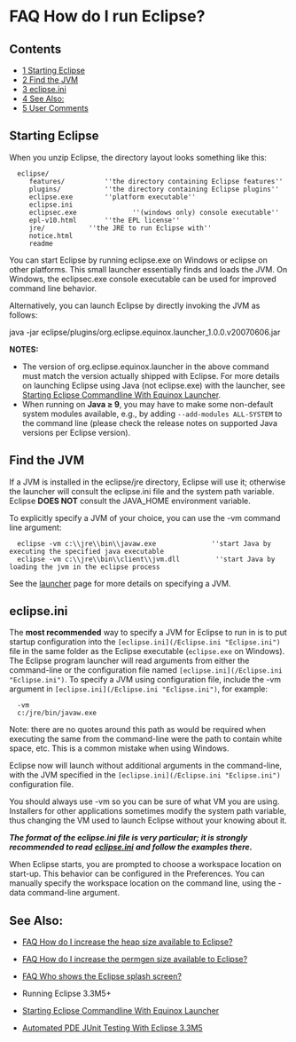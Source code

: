 FAQ How do I run Eclipse?
=========================

Contents
--------

*   [1 Starting Eclipse](#Starting-Eclipse)
*   [2 Find the JVM](#Find-the-JVM)
*   [3 eclipse.ini](#eclipse.ini)
*   [4 See Also:](#See-Also:)
*   [5 User Comments](#User-Comments)

Starting Eclipse
----------------

When you unzip Eclipse, the directory layout looks something like this:

      eclipse/
         features/			''the directory containing Eclipse features''
         plugins/			''the directory containing Eclipse plugins''
         eclipse.exe		''platform executable''
         eclipse.ini
         eclipsec.exe              ''(windows only) console executable''
         epl-v10.html		''the EPL license''
         jre/			''the JRE to run Eclipse with''
         notice.html	
         readme	

You can start Eclipse by running eclipse.exe on Windows or eclipse on other platforms. This small launcher essentially finds and loads the JVM. On Windows, the eclipsec.exe console executable can be used for improved command line behavior.

Alternatively, you can launch Eclipse by directly invoking the JVM as follows:

   java -jar eclipse/plugins/org.eclipse.equinox.launcher_1.0.0.v20070606.jar

**NOTES:**

*   The version of org.eclipse.equinox.launcher in the above command must match the version actually shipped with Eclipse. For more details on launching Eclipse using Java (not eclipse.exe) with the launcher, see [Starting Eclipse Commandline With Equinox Launcher](/Starting_Eclipse_Commandline_With_Equinox_Launcher "Starting Eclipse Commandline With Equinox Launcher").
*   When running on **Java ≥ 9**, you may have to make some non-default system modules available, e.g., by adding `--add-modules ALL-SYSTEM` to the command line (please check the release notes on supported Java versions per Eclipse version).

Find the JVM
------------

If a JVM is installed in the eclipse/jre directory, Eclipse will use it; otherwise the launcher will consult the eclipse.ini file and the system path variable. Eclipse **DOES NOT** consult the JAVA_HOME environment variable.

To explicitly specify a JVM of your choice, you can use the -vm command line argument:

      eclipse -vm c:\\jre\\bin\\javaw.exe              ''start Java by executing the specified java executable
      eclipse -vm c:\\jre\\bin\\client\\jvm.dll         ''start Java by loading the jvm in the eclipse process

See the [launcher](/Equinox_Launcher#Finding_a_VM.2C_Using_JNI_Invocation_or_Executing_Java "Equinox Launcher") page for more details on specifying a JVM.

eclipse.ini
-----------

The **most recommended** way to specify a JVM for Eclipse to run in is to put startup configuration into the `[eclipse.ini](/Eclipse.ini "Eclipse.ini")` file in the same folder as the Eclipse executable (`eclipse.exe` on Windows). The Eclipse program launcher will read arguments from either the command-line or the configuration file named `[eclipse.ini](/Eclipse.ini "Eclipse.ini")`. To specify a JVM using configuration file, include the -vm argument in `[eclipse.ini](/Eclipse.ini "Eclipse.ini")`, for example:

      -vm
      c:/jre/bin/javaw.exe

Note: there are no quotes around this path as would be required when executing the same from the command-line were the path to contain white space, etc. This is a common mistake when using Windows.

Eclipse now will launch without additional arguments in the command-line, with the JVM specified in the `[eclipse.ini](/Eclipse.ini "Eclipse.ini")` configuration file.

You should always use -vm so you can be sure of what VM you are using. Installers for other applications sometimes modify the system path variable, thus changing the VM used to launch Eclipse without your knowing about it.

_**The format of the eclipse.ini file is very particular; it is strongly recommended to read**_ [_**eclipse.ini**_](/Eclipse.ini "Eclipse.ini") _**and follow the examples there.**_

When Eclipse starts, you are prompted to choose a workspace location on start-up. This behavior can be configured in the Preferences. You can manually specify the workspace location on the command line, using the -data <workspace-path> command-line argument.

See Also:
---------

*   [FAQ How do I increase the heap size available to Eclipse?](./FAQ_How_do_I_increase_the_heap_size_available_to_Eclipse.md "FAQ How do I increase the heap size available to Eclipse?")
*   [FAQ How do I increase the permgen size available to Eclipse?](./FAQ_How_do_I_increase_the_permgen_size_available_to_Eclipse.md "FAQ How do I increase the permgen size available to Eclipse?")
*   [FAQ Who shows the Eclipse splash screen?](./FAQ_Who_shows_the_Eclipse_splash_screen.md "FAQ Who shows the Eclipse splash screen?")
*   Running Eclipse 3.3M5+

*   [Starting Eclipse Commandline With Equinox Launcher](/Starting_Eclipse_Commandline_With_Equinox_Launcher "Starting Eclipse Commandline With Equinox Launcher")
*   [Automated PDE JUnit Testing With Eclipse 3.3M5](/Automated_PDE_JUnit_Testing_With_Eclipse_3.3M5 "Automated PDE JUnit Testing With Eclipse 3.3M5")



